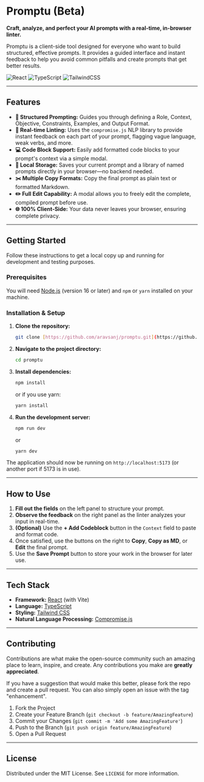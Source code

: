 # Promptu (Beta)

**Craft, analyze, and perfect your AI prompts with a real-time, in-browser linter.**

Promptu is a client-side tool designed for everyone who want to build structured, effective prompts. It provides a guided interface and instant feedback to help you avoid common pitfalls and create prompts that get better results.

![React](https://img.shields.io/badge/react-%2320232a.svg?style=for-the-badge&logo=react&logoColor=%2361DAFB)
![TypeScript](https://img.shields.io/badge/typescript-%23007ACC.svg?style=for-the-badge&logo=typescript&logoColor=white)
![TailwindCSS](https://img.shields.io/badge/tailwindcss-%2338B2AC.svg?style=for-the-badge&logo=tailwind-css&logoColor=white)

---

## Features

- **📝 Structured Prompting:** Guides you through defining a Role, Context, Objective, Constraints, Examples, and Output Format.
- **🧠 Real-time Linting:** Uses the `compromise.js` NLP library to provide instant feedback on each part of your prompt, flagging vague language, weak verbs, and more.
- **💻 Code Block Support:** Easily add formatted code blocks to your prompt's context via a simple modal.
- **💾 Local Storage:** Saves your current prompt and a library of named prompts directly in your browser—no backend needed.
- **✂️ Multiple Copy Formats:** Copy the final prompt as plain text or formatted Markdown.
- **✏️ Full Edit Capability:** A modal allows you to freely edit the complete, compiled prompt before use.
- **🌐 100% Client-Side:** Your data never leaves your browser, ensuring complete privacy.

---

## Getting Started

Follow these instructions to get a local copy up and running for development and testing purposes.

### Prerequisites

You will need [Node.js](https://nodejs.org/) (version 16 or later) and `npm` or `yarn` installed on your machine.

### Installation & Setup

1.  **Clone the repository:**

    ```sh
    git clone [https://github.com/aravsanj/promptu.git](https://github.com/aravsanj/promptu.git)
    ```

2.  **Navigate to the project directory:**

    ```sh
    cd promptu
    ```

3.  **Install dependencies:**

    ```sh
    npm install
    ```

    or if you use yarn:

    ```sh
    yarn install
    ```

4.  **Run the development server:**
    ```sh
    npm run dev
    ```
    or
    ```sh
    yarn dev
    ```

The application should now be running on `http://localhost:5173` (or another port if 5173 is in use).

---

## How to Use

1.  **Fill out the fields** on the left panel to structure your prompt.
2.  **Observe the feedback** on the right panel as the linter analyzes your input in real-time.
3.  **(Optional)** Use the **+ Add Codeblock** button in the `Context` field to paste and format code.
4.  Once satisfied, use the buttons on the right to **Copy**, **Copy as MD**, or **Edit** the final prompt.
5.  Use the **Save Prompt** button to store your work in the browser for later use.

---

## Tech Stack

- **Framework:** [React](https://reactjs.org/) (with Vite)
- **Language:** [TypeScript](https://www.typescriptlang.org/)
- **Styling:** [Tailwind CSS](https://tailwindcss.com/)
- **Natural Language Processing:** [Compromise.js](https://compromise.cool/)

---

## Contributing

Contributions are what make the open-source community such an amazing place to learn, inspire, and create. Any contributions you make are **greatly appreciated**.

If you have a suggestion that would make this better, please fork the repo and create a pull request. You can also simply open an issue with the tag "enhancement".

1.  Fork the Project
2.  Create your Feature Branch (`git checkout -b feature/AmazingFeature`)
3.  Commit your Changes (`git commit -m 'Add some AmazingFeature'`)
4.  Push to the Branch (`git push origin feature/AmazingFeature`)
5.  Open a Pull Request

---

## License

Distributed under the MIT License. See `LICENSE` for more information.
